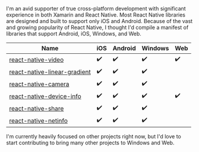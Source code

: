 I'm an avid supporter of true cross-platform development with significant experience in both Xamarin and React Native. Most React Native libraries are designed and built to support only iOS and Android. Because of the vast and growing popularity of React Native, I thought I'd compile a manifest of libraries that support Android, iOS, Windows, and Web.

| Name                                                                               | iOS | Android | Windows | Web |
|------------------------------------------------------------------------------------|-----|---------|---------|-----|
| [react-native-video](https://github.com/react-native-community/react-native-video) | ✔️ | ✔️ | ✔️ | ✔️ |
| [react-native-linear-gradient](https://github.com/react-native-community/react-native-linear-gradient) | ✔️ | ✔️ | ✔️ | |
| [react-native-camera](https://github.com/react-native-community/react-native-camera) | ✔️ | ✔️ | ✔️ | |
| [react-native-device-info](https://github.com/react-native-community/react-native-device-info) | ✔️ | ✔️ | ✔️ | ✔️ |
| [react-native-share](https://github.com/react-native-community/react-native-share) | ✔️ | ✔️ | ✔️ | |
| [react-native-netinfo](https://github.com/react-native-community/react-native-netinfo) | ✔️ | ✔️ | ✔️ | |

I'm currently heavily focused on other projects right now, but I'd love to start contributing to bring many other projects to Windows and Web.
